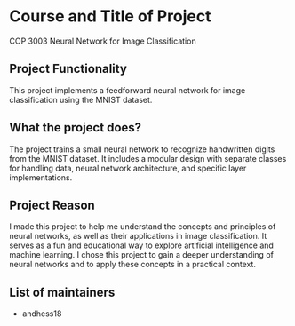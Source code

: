 # Course and Title of Project
COP 3003 Neural Network for Image Classification
## Project Functionality

This project implements a feedforward neural network for image classification using the MNIST dataset.

## What the project does?

The project trains a small neural network to recognize handwritten digits from the MNIST dataset. It includes a modular design with separate classes for handling data, neural network architecture, and specific layer implementations.

## Project Reason

I made this project to help me understand the concepts and principles of neural networks, as well as their applications in image classification. It serves as a fun and educational way to explore artificial intelligence and machine learning. I chose this project to gain a deeper understanding of neural networks and to apply these concepts in a practical context.

## List of maintainers

- andhess18
